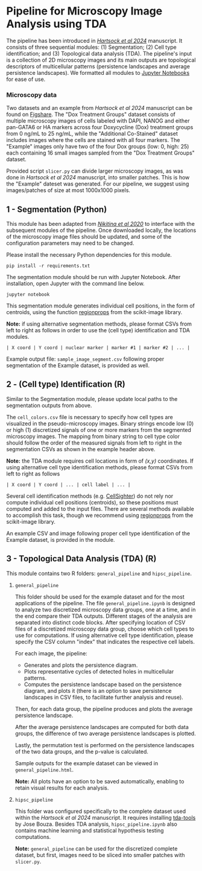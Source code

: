 # Pipeline for Microscopy Image Analysis using TDA

The pipeline has been introduced in *[Hartsock et al 2024](https://doi.org/10.1101/2024.05.07.592985)* manuscript. It consists of three sequential modules: (1) Segmentation; (2) Cell type identification; and (3) Topological data analysis (TDA). The pipeline's input is a collection of 2D microscopy images and its main outputs are topological descriptors of multicellular patterns (persistence landscapes and average persistence landscapes). We formatted all modules to [Jupyter Notebooks](https://jupyter.org/) for ease of use.

### Microscopy data
Two datasets and an example from *Hartsock et al 2024* manuscript can be found on [Figshare](https://figshare.com/projects/TDA_Microscopy_Data/148855). The "Dox Treatment Groups" dataset consists of multiple microscopy images of cells labeled with DAPI, NANOG and either pan-GATA6 or HA markers across four Doxycycline (Dox) treatment groups from 0 ng/mL to 25 ng/mL, while the "Additional Co-Stained" dataset includes images where the cells are stained with all four markers. The "Example" images only have two of the four Dox groups (low: 0, high: 25) each containing 16 small images sampled from the "Dox Treatment Groups" dataset.

Provided script `slicer.py` can divide larger microscopy images, as was done in *Hartsock et al 2024* manuscript, into smaller patches. This is how the "Example" dateset was generated. For our pipeline, we suggest using images/patches of size at most 1000x1000 pixels.

## 1 - Segmentation (Python)
This module has been adapted from *[Nikitina et al 2020](https://doi.org/10.1021/jasms.9b00094)* to interface with the subsequent modules of the pipeline. Once downloaded locally, the locations of the microscopy image files should be updated, and some of the configuration parameters may need to be changed.

Please install the necessary Python dependencies for this module.

```
pip install -r requirements.txt
```

The segmentation module should be run with Jupyter Notebook. After installation, open Jupyter with the command line below.

```
jupyter notebook
```

This segmentation module generates individual cell positions, in the form of centroids, using the function [regionprops](https://scikit-image.org/docs/stable/api/skimage.measure.html#skimage.measure.regionprops) from the scikit-image library.

**Note:** if using alternative segmentation methods, please format CSVs from left to right as follows in order to use the (cell type) identification and TDA modules.

```
| X coord | Y coord | nuclear marker | marker #1 | marker #2 | ... |
```

Example output file: `sample_image_segment.csv` following proper segmentation of the Example dataset, is provided as well.


## 2 - (Cell type) Identification (R)
Similar to the Segmentation module, please update local paths to the segmentation outputs from above.

The `cell_colors.csv` file is necessary to specify how cell types are visualized in the pseudo-microscopy images. Binary strings encode low (0) or high (1) discretized signals of one or more markers from the segmented microscopy images. The mapping from binary string to cell type color should follow the order of the measured signals from left to right in the segmentation CSVs as shown in the example header above.

**Note:** the TDA module requires cell locations in form of *(x,y)* coordinates. If using alternative cell type identification methods, please format CSVs from left to right as follows

```
| X coord | Y coord | ... | cell label | ... |
```
Several cell identification methods (e.g. [CellSighter](https://doi.org/10.1038/s41467-023-40066-7)) do not rely nor compute individual cell positions (centroids), so these positions must computed and added to the input files. There are several methods available to accomplish this task, though we recommend using [regionprops](https://scikit-image.org/docs/stable/api/skimage.measure.html#skimage.measure.regionprops) from the scikit-image library.

An example CSV and image following proper cell type identification of the Example dataset, is provided in the module.

## 3 - Topological Data Analysis (TDA) (R)
This module contains two R folders: `general_pipeline` and `hipsc_pipeline`.

1) `general_pipeline`
   
   This folder should be used for the example dataset and for the most applications of the pipeline. The file `general_pipeline.ipynb` is designed to analyze two discretized microscopy data groups, one at a time, and in the end compare their TDA outputs. Different stages of the analysis are separated into distinct code blocks. After specifying location of CSV files of a discretized microscopy data group, choose which cell types to use for computations. If using alternative cell type identification, please specify the CSV column "index" that indicates the respective cell labels.

   For each image, the pipeline:

   - Generates and plots the persistence diagram.
   - Plots representative cycles of detected holes in multicellular patterns.
   - Computes the persistence landscape based on the persistence diagram, and plots it (there is an option to save persistence landscapes in CSV files, to facilitate further analysis and reuse).
     
   Then, for each data group, the pipeline produces and plots the average persistence landscape.

   After the average persistence landscapes are computed for both data groups, the difference of two average persistence landscapes is plotted.

   Lastly, the permutation test is performed on the persistence landscapes of the two data groups, and the p-value is calculated.

   Sample outputs for the example dataset can be viewed in `general_pipeline.html`.    

   **Note:** All plots have an option to be saved automatically, enabling to retain visual results for each analysis. 
   
3) `hipsc_pipeline`

   This folder was configured specifically to the complete dataset used within the *Hartsock
   et al 2024* manuscript. It requires installing [tda-tools](https://github.com/jjbouza/tda-tools) by Jose Bouza. Besides TDA analysis, `hipsc_pipeline.ipynb` also contains machine learning and statistical hypothesis testing computations.

   **Note:** `general_pipeline` can be used for the discretized complete dataset, but first, images need to be sliced into smaller patches with `slicer.py`. 
